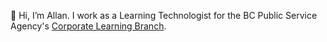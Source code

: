 👋 Hi, I’m Allan. I work as a Learning Technologist for the BC Public Service Agency's [Corporate Learning Branch](https://corporatelearning.gww.gov.bc.ca/).
